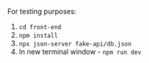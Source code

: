 For testing purposes:
1. ```cd front-end```
2. ```npm install```
3. ```npx json-server fake-api/db.json```
4. In new terminal window - ```npm run dev```

